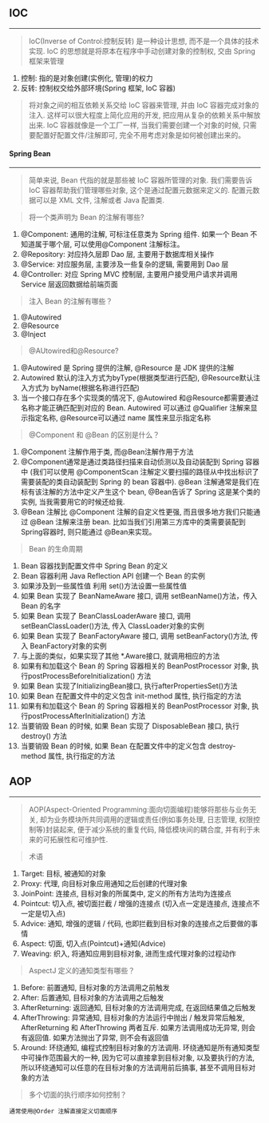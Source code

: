 ## IOC
---
> IoC(Inverse of Control:控制反转) 是一种设计思想, 而不是一个具体的技术实现. IoC 的思想就是将原本在程序中手动创建对象的控制权, 交由 Spring 框架来管理

1. 控制: 指的是对象创建(实例化, 管理)的权力
2. 反转: 控制权交给外部环境(Spring 框架, IoC 容器)

> 将对象之间的相互依赖关系交给 IoC 容器来管理, 并由 IoC 容器完成对象的注入. 这样可以很大程度上简化应用的开发, 把应用从复杂的依赖关系中解放出来. IoC 容器就像是一个工厂一样, 当我们需要创建一个对象的时候, 只需要配置好配置文件/注解即可, 完全不用考虑对象是如何被创建出来的。

#### Spring Bean
---
> 简单来说, Bean 代指的就是那些被 IoC 容器所管理的对象. 我们需要告诉 IoC 容器帮助我们管理哪些对象, 这个是通过配置元数据来定义的. 配置元数据可以是 XML 文件, 注解或者 Java 配置类.

> 将一个类声明为 Bean 的注解有哪些?

1. @Component: 通用的注解, 可标注任意类为 Spring 组件. 如果一个 Bean 不知道属于哪个层, 可以使用@Component 注解标注。
2. @Repository: 对应持久层即 Dao 层, 主要用于数据库相关操作
3. @Service: 对应服务层, 主要涉及一些复杂的逻辑, 需要用到 Dao 层
4. @Controller: 对应 Spring MVC 控制层, 主要用户接受用户请求并调用 Service 层返回数据给前端页面

> 注入 Bean 的注解有哪些？

1. @Autowired
2. @Resource
3. @Inject

> @AUtowired和@Resource?

1. @Autowired 是 Spring 提供的注解, @Resource 是 JDK 提供的注解
2. Autowired 默认的注入方式为byType(根据类型进行匹配), @Resource默认注入方式为 byName(根据名称进行匹配)
3. 当一个接口存在多个实现类的情况下, @Autowired 和@Resource都需要通过名称才能正确匹配到对应的 Bean. Autowired 可以通过 @Qualifier 注解来显示指定名称, @Resource可以通过 name 属性来显示指定名称

> @Component 和 @Bean 的区别是什么？

1. @Component 注解作用于类,  而@Bean注解作用于方法
2. @Component通常是通过类路径扫描来自动侦测以及自动装配到 Spring 容器中 (我们可以使用 @ComponentScan 注解定义要扫描的路径从中找出标识了需要装配的类自动装配到 Spring 的 bean 容器中). @Bean 注解通常是我们在标有该注解的方法中定义产生这个 bean, @Bean告诉了 Spring 这是某个类的实例, 当我需要用它的时候还给我.
3. @Bean 注解比 @Component 注解的自定义性更强, 而且很多地方我们只能通过 @Bean 注解来注册 bean. 比如当我们引用第三方库中的类需要装配到 Spring容器时, 则只能通过 @Bean来实现。

> Bean 的生命周期

1. Bean 容器找到配置文件中 Spring Bean 的定义
2. Bean 容器利用 Java Reflection API 创建一个 Bean 的实例
3. 如果涉及到一些属性值 利用 set()方法设置一些属性值
4. 如果 Bean 实现了 BeanNameAware 接口, 调用 setBeanName()方法，传入 Bean 的名字
5. 如果 Bean 实现了 BeanClassLoaderAware 接口, 调用 setBeanClassLoader()方法, 传入 ClassLoader对象的实例
6. 如果 Bean 实现了 BeanFactoryAware 接口, 调用 setBeanFactory()方法, 传入 BeanFactory对象的实例
7. 与上面的类似，如果实现了其他 *.Aware接口, 就调用相应的方法
8. 如果有和加载这个 Bean 的 Spring 容器相关的 BeanPostProcessor 对象, 执行postProcessBeforeInitialization() 方法
9. 如果 Bean 实现了InitializingBean接口, 执行afterPropertiesSet()方法
10. 如果 Bean 在配置文件中的定义包含 init-method 属性, 执行指定的方法
11. 如果有和加载这个 Bean 的 Spring 容器相关的 BeanPostProcessor 对象, 执行postProcessAfterInitialization() 方法
12. 当要销毁 Bean 的时候, 如果 Bean 实现了 DisposableBean 接口, 执行 destroy() 方法
13. 当要销毁 Bean 的时候, 如果 Bean 在配置文件中的定义包含 destroy-method 属性, 执行指定的方法

## AOP
---
> AOP(Aspect-Oriented Programming:面向切面编程)能够将那些与业务无关, 却为业务模块所共同调用的逻辑或责任(例如事务处理, 日志管理, 权限控制等)封装起来, 便于减少系统的重复代码, 降低模块间的耦合度, 并有利于未来的可拓展性和可维护性.

> 术语

1. Target: 目标, 被通知的对象
2. Proxy:	代理, 向目标对象应用通知之后创建的代理对象
3. JoinPoint:	连接点, 目标对象的所属类中, 定义的所有方法均为连接点
4. Pointcut: 切入点, 被切面拦截 / 增强的连接点 (切入点一定是连接点, 连接点不一定是切入点)
5. Advice: 通知, 增强的逻辑 / 代码, 也即拦截到目标对象的连接点之后要做的事情
6. Aspect: 切面, 切入点(Pointcut)+通知(Advice)
7. Weaving: 织入,	将通知应用到目标对象, 进而生成代理对象的过程动作

> AspectJ 定义的通知类型有哪些？

1. Before: 前置通知, 目标对象的方法调用之前触发
2. After: 后置通知, 目标对象的方法调用之后触发
3. AfterReturning: 返回通知, 目标对象的方法调用完成, 在返回结果值之后触发
4. AfterThrowing: 异常通知, 目标对象的方法运行中抛出 / 触发异常后触发, AfterReturning 和 AfterThrowing 两者互斥. 如果方法调用成功无异常, 则会有返回值. 如果方法抛出了异常, 则不会有返回值
5. Around: 环绕通知, 编程式控制目标对象的方法调用. 环绕通知是所有通知类型中可操作范围最大的一种, 因为它可以直接拿到目标对象, 以及要执行的方法, 所以环绕通知可以任意的在目标对象的方法调用前后搞事, 甚至不调用目标对象的方法


> 多个切面的执行顺序如何控制？

`通常使用@Order 注解直接定义切面顺序`